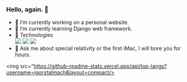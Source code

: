 ### Hello, again. 👋

- 🔭 I’m currently working on a personal website.
- 🌱 I’m currently learning Django web framework.
- :floppy_disk: Technologies  
![](https://img.shields.io/badge/-Python-yellow?style=for-the-badge&logo=python) ![](https://img.shields.io/badge/-HTML-important?style=for-the-badge&logo=html5) ![](https://img.shields.io/badge/-CSS-green?style=for-the-badge&logo=css3)
- :speech_balloon: Ask me about special relativity or the first iMac, I will bore you for hours.

<img src="https://github-readme-stats.vercel.app/api/top-langs?username=igorstalmach&layout=compact/>
